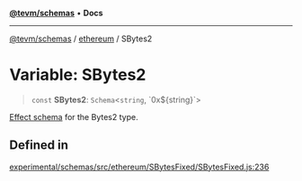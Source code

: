 [**@tevm/schemas**](../../README.md) • **Docs**

***

[@tevm/schemas](../../modules.md) / [ethereum](../README.md) / SBytes2

# Variable: SBytes2

> `const` **SBytes2**: `Schema`\<`string`, \`0x$\{string\}\`\>

[Effect schema](https://github.com/Effect-TS/schema) for the Bytes2 type.

## Defined in

[experimental/schemas/src/ethereum/SBytesFixed/SBytesFixed.js:236](https://github.com/qbzzt/tevm-monorepo/blob/main/experimental/schemas/src/ethereum/SBytesFixed/SBytesFixed.js#L236)
